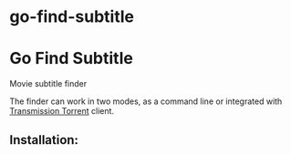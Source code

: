 # go-find-subtitle

# Go Find Subtitle
Movie subtitle finder

The finder can work in two modes, as a command line or integrated with [Transmission Torrent](https://transmissionbt.com/) client.

## Installation:

